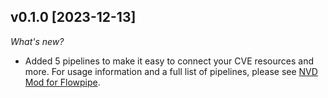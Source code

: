 ## v0.1.0 [2023-12-13]

_What's new?_

- Added 5 pipelines to make it easy to connect your CVE resources and more. For usage information and a full list of pipelines, please see [NVD Mod for Flowpipe](https://hub.flowpipe.io/mods/turbot/nvd).
